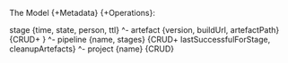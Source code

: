 The Model {+Metadata} {+Operations}:

stage {time, state, person, ttl}
  ^- artefact {version, buildUrl, artefactPath} {CRUD+ }
    ^- pipeline {name, stages} {CRUD+ lastSuccessfulForStage, cleanupArtefacts}
      ^- project {name} {CRUD}
